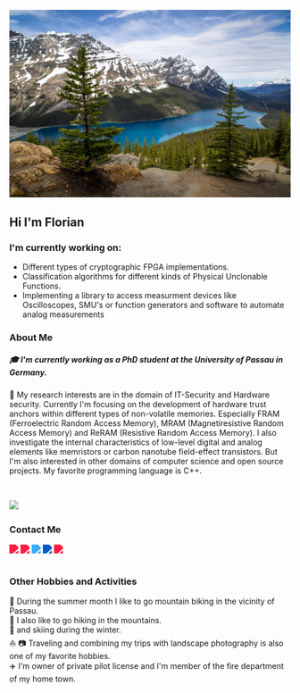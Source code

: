 ![plot](./img/header.jpg)

## Hi I'm Florian

### I'm currently working on: 

- Different types of cryptographic FPGA implementations. 
- Classification algorithms for different kinds of Physical Unclonable Functions.
- Implementing a library to access measurment devices like Oscilloscopes, SMU's or function generators and software to automate analog measurements
  
### About Me
##### :mortar_board: I'm currently working as a PhD student at the University of Passau in Germany.<br>
:key: My research interests are in the domain of IT-Security and Hardware security. Currently I'm focusing on the development of hardware trust anchors within different types of non-volatile memories. Especially FRAM (Ferroelectric Random Access Memory), MRAM (Magnetiresistive Random Access Memory) and ReRAM (Resistive Random Access Memory). I also investigate the internal characteristics of low-level digital and analog elements like memristors or carbon nanotube field-effect transistors.
But I'm also interested in other domains of computer science and open source projects. My favorite programming language is C++.

<br>

![](https://github-readme-stats.vercel.app/api/top-langs/?username=FlorianFrank&hide=HTML,Roff,Shell,Javascript,Makefile,CSS,Vim%20script&layout=compact)

### Contact Me

<a href="https://www.researchgate.net/profile/Florian-Frank-10">
  <img align="left" style="filter: invert(0.5) sepia(86) saturate(72.2) hue-rotate(339deg)"  width="20px" src="https://cdn.jsdelivr.net/npm/simple-icons@v3/icons/researchgate.svg" width="35" />
</a>

<a href="https://scholar.google.com/citations?user=o9Gu_FMAAAAJ&hl=de&oi=sra">
  <img align="left" style="filter: invert(0.5) sepia(86) saturate(72.2) hue-rotate(339deg)"  width="20px" src="https://cdn.jsdelivr.net/npm/simple-icons@v3/icons/googlescholar.svg" width="35" />
</a>

<a href="https://twitter.com/florianfrank93">
  <img align="left" style="filter: invert(0.5) sepia(1) saturate(5) hue-rotate(175deg)" width="20px" src="https://cdn.jsdelivr.net/npm/simple-icons@v3/icons/twitter.svg" width="35" />

</a>

<a href="https://www.linkedin.com/in/florian-frank-1287a21b5">
  <img align="left" style="filter: invert(0.5) sepia(73.7) saturate(91.5) hue-rotate(204deg)"  width="20px" src="https://cdn.jsdelivr.net/npm/simple-icons@v3/icons/linkedin.svg" width="35" />
</a>

<a href="https://www.instagram.com/florian__frank/">
  <img align="left" style="filter: invert(0.5) sepia(86) saturate(72.2) hue-rotate(339deg)"  width="20px" src="https://cdn.jsdelivr.net/npm/simple-icons@v3/icons/instagram.svg" width="35" />
</a>



<br><br>


### Other Hobbies and Activities

:bicyclist: During the summer month I like to go mountain biking in the vicinity of Passau. <br>
 :mount_fuji: I also like to go hiking in the mountains.<br>
 :ski: and skiing during the winter.<br>
 :boat: :camera: Traveling  and combining my trips with landscape photography is also one of my favorite hobbies.<br>
 :airplane: I'm owner of private pilot license and I'm member of the fire department of my home town.<br>
 
 
